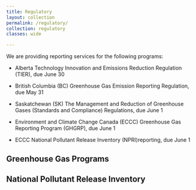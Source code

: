 ```yaml
---
title: Regulatory
layout: collection
permalink: /regulatory/
collection: regulatory
classes: wide

---
```

We are providing reporting services for the following programs: 

- Alberta Technology Innovation and Emissions Reduction Regulation (TIER), due June 30

- British Columbia (BC) Greenhouse Gas Emission Reporting Regulation, due May 31

- Saskatchewan (SK) The Management and Reduction of Greenhouse Gases (Standards and Compliance) Regulations, due June 1

- Environment and Climate Change Canada (ECCC) Greenhouse Gas Reporting Program (GHGRP), due June 1

- ECCC National Pollutant Release Inventory (NPRI)reporting, due June 1






## Greenhouse Gas Programs





## National Pollutant Release Inventory